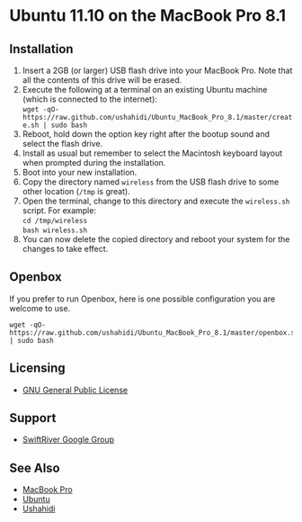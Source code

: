 # Ubuntu 11.10 on the MacBook Pro 8.1

## Installation

1. Insert a 2GB (or larger) USB flash drive into your MacBook Pro. Note that all the contents of this drive will be erased.
2. Execute the following at a terminal on an existing Ubuntu machine (which is connected to the internet):  
`wget -qO- https://raw.github.com/ushahidi/Ubuntu_MacBook_Pro_8.1/master/create.sh | sudo bash`
3. Reboot, hold down the option key right after the bootup sound and select the flash drive.
4. Install as usual but remember to select the Macintosh keyboard layout when prompted during the installation.
5. Boot into your new installation.
6. Copy the directory named `wireless` from the USB flash drive to some other location (`/tmp` is great).
7. Open the terminal, change to this directory and execute the `wireless.sh` script. For example:  
`cd /tmp/wireless`  
`bash wireless.sh`
8. You can now delete the copied directory and reboot your system for the changes to take effect.

## Openbox

If you prefer to run Openbox, here is one possible configuration you are welcome to use.

    wget -qO- https://raw.github.com/ushahidi/Ubuntu_MacBook_Pro_8.1/master/openbox.sh | sudo bash

## Licensing

* [GNU General Public License](http://www.gnu.org/copyleft/gpl.html)

## Support

* [SwiftRiver Google Group](http://groups.google.com/group/swiftriver)

## See Also

* [MacBook Pro](http://en.wikipedia.org/wiki/MacBook_Pro)
* [Ubuntu](http://www.ubuntu.com/)
* [Ushahidi](http://www.ushahidi.com/)
